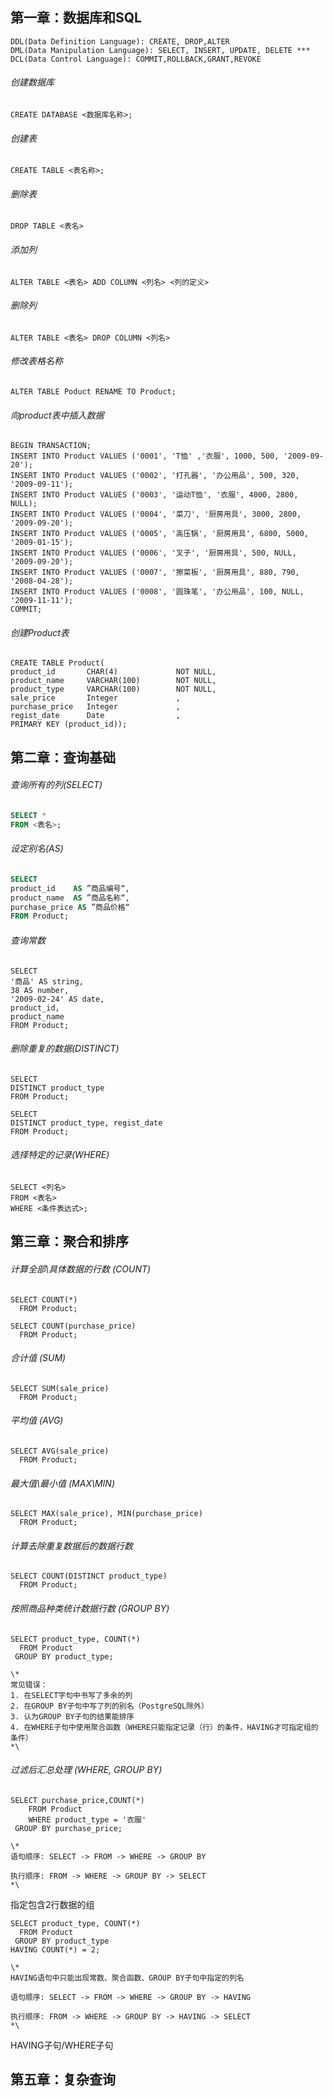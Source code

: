 ## 第一章：数据库和SQL

```
DDL(Data Definition Language): CREATE, DROP,ALTER
DML(Data Manipulation Language): SELECT, INSERT, UPDATE, DELETE ***
DCL(Data Control Language): COMMIT,ROLLBACK,GRANT,REVOKE
```



###### 创建数据库

```
CREATE DATABASE <数据库名称>;
```



###### 创建表

```
CREATE TABLE <表名称>;
```



###### 删除表

````
DROP TABLE <表名>
````



###### 添加列

```
ALTER TABLE <表名> ADD COLUMN <列名> <列的定义>
```



###### 删除列

```
ALTER TABLE <表名> DROP COLUMN <列名>
```



###### 修改表格名称

```
ALTER TABLE Poduct RENAME TO Product;
```



###### 向product表中插入数据

```
BEGIN TRANSACTION;
INSERT INTO Product VALUES ('0001', 'T恤' ,'衣服', 1000, 500, '2009-09-20');
INSERT INTO Product VALUES ('0002', '打孔器', '办公用品', 500, 320, '2009-09-11');
INSERT INTO Product VALUES ('0003', '运动T恤', '衣服', 4000, 2800, NULL);
INSERT INTO Product VALUES ('0004', '菜刀', '厨房用具', 3000, 2800, '2009-09-20');
INSERT INTO Product VALUES ('0005', '高压锅', '厨房用具', 6800, 5000, '2009-01-15');
INSERT INTO Product VALUES ('0006', '叉子', '厨房用具', 500, NULL, '2009-09-20');
INSERT INTO Product VALUES ('0007', '擦菜板', '厨房用具', 880, 790, '2008-04-28');
INSERT INTO Product VALUES ('0008', '圆珠笔', '办公用品', 100, NULL, '2009-11-11');
COMMIT;
```

###### 创建Product表

```
CREATE TABLE Product(
product_id		 CHAR(4)			 NOT NULL,
product_name	 VARCHAR(100)		 NOT NULL,
product_type	 VARCHAR(100)		 NOT NULL,
sale_price		 Integer			 ,
purchase_price	 Integer			 ,
regist_date		 Date				 ,
PRIMARY KEY (product_id));
```



## 第二章：查询基础

###### 查询所有的列(SELECT)

```sql
SELECT *
FROM <表名>;
```



###### 设定别名(AS)

```sql
SELECT 
product_id    AS ”商品编号“,
product_name  AS ”商品名称“,
purchase_price AS ”商品价格“
FROM Product;
```



###### 查询常数

```
SELECT 
'商品' AS string, 
38 AS number, 
'2009-02-24' AS date,
product_id, 
product_name
FROM Product;
```



###### 删除重复的数据(DISTINCT)

```
SELECT 
DISTINCT product_type
FROM Product;

SELECT 
DISTINCT product_type, regist_date
FROM Product;
```



###### 选择特定的记录(WHERE)

```
SELECT <列名>
FROM <表名>
WHERE <条件表达式>;
```

###  

## 第三章：聚合和排序

###### 计算全部\具体数据的行数 (COUNT)

```
SELECT COUNT(*)
  FROM Product;
  
SELECT COUNT(purchase_price)
  FROM Product;
```



###### 合计值 (SUM)

```
SELECT SUM(sale_price)
  FROM Product;
```



###### 平均值 (AVG)

```
SELECT AVG(sale_price)
  FROM Product;
```



###### 最大值\最小值 (MAX\MIN)

```
SELECT MAX(sale_price), MIN(purchase_price)
  FROM Product;
```



###### 计算去除重复数据后的数据行数 

```
SELECT COUNT(DISTINCT product_type)
  FROM Product;
```



###### 按照商品种类统计数据行数 (GROUP BY)

```
SELECT product_type, COUNT(*)
  FROM Product
 GROUP BY product_type;
 
\* 
常见错误：
1. 在SELECT字句中书写了多余的列
2. 在GROUP BY子句中写了列的别名（PostgreSQL除外）
3. 认为GROUP BY子句的结果能排序
4. 在WHERE子句中使用聚合函数（WHERE只能指定记录（行）的条件，HAVING才可指定组的条件）
*\
```



###### 过滤后汇总处理 (WHERE, GROUP BY)

```
SELECT purchase_price,COUNT(*)
	FROM Product
	WHERE product_type = '衣服'
 GROUP BY purchase_price;
 
\*
语句顺序: SELECT -> FROM -> WHERE -> GROUP BY

执行顺序: FROM -> WHERE -> GROUP BY -> SELECT
*\
```



指定包含2行数据的组

```
SELECT product_type, COUNT(*)
  FROM Product
 GROUP BY product_type
HAVING COUNT(*) = 2;

\*
HAVING语句中只能出现常数、聚合函数、GROUP BY子句中指定的列名

语句顺序: SELECT -> FROM -> WHERE -> GROUP BY -> HAVING

执行顺序: FROM -> WHERE -> GROUP BY -> HAVING -> SELECT
*\
```



HAVING子句/WHERE子句





## 第五章：复杂查询

